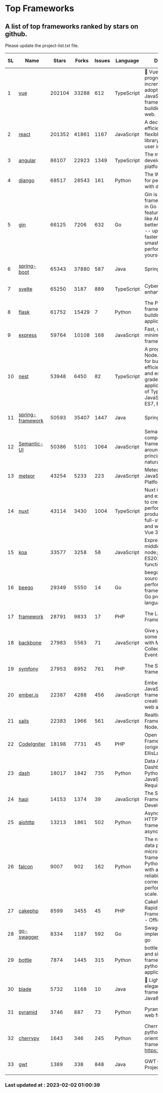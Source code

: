 # Top Frameworks
## A list of top frameworks ranked by stars on github.  
Please update the project-list.txt file.

| SL| Name  | Stars| Forks| Issues | Language | Description | Last Commit |
| --| ------| -----| ---- | ------ | -------- | ----------- | ----------- |
| 1 | [vue](https://github.com/vuejs/vue) | 202104 | 33288 | 612 | TypeScript | 🖖 Vue.js is a progressive, incrementally-adoptable JavaScript framework for building UI on the web. | 2023-01-12 14:47:00 |
| 2 | [react](https://github.com/facebook/react) | 201352 | 41861 | 1167 | JavaScript | A declarative, efficient, and flexible JavaScript library for building user interfaces. | 2023-02-01 17:56:53 |
| 3 | [angular](https://github.com/angular/angular) | 86107 | 22923 | 1349 | TypeScript | The modern web developer’s platform | 2023-01-31 00:54:07 |
| 4 | [django](https://github.com/django/django) | 68517 | 28543 | 161 | Python | The Web framework for perfectionists with deadlines. | 2023-02-01 12:18:34 |
| 5 | [gin](https://github.com/gin-gonic/gin) | 66125 | 7206 | 632 | Go | Gin is a HTTP web framework written in Go (Golang). It features a Martini-like API with much better performance -- up to 40 times faster. If you need smashing performance, get yourself some Gin. | 2023-01-31 11:53:45 |
| 6 | [spring-boot](https://github.com/spring-projects/spring-boot) | 65343 | 37880 | 587 | Java | Spring Boot | 2023-02-01 17:32:58 |
| 7 | [svelte](https://github.com/sveltejs/svelte) | 65250 | 3187 | 889 | TypeScript | Cybernetically enhanced web apps | 2023-01-28 16:51:35 |
| 8 | [flask](https://github.com/pallets/flask) | 61752 | 15429 | 7 | Python | The Python micro framework for building web applications. | 2023-02-01 16:55:09 |
| 9 | [express](https://github.com/expressjs/express) | 59764 | 10108 | 168 | JavaScript | Fast, unopinionated, minimalist web framework for node. | 2022-11-02 01:13:10 |
| 10 | [nest](https://github.com/nestjs/nest) | 53948 | 6450 | 82 | TypeScript | A progressive Node.js framework for building efficient, scalable, and enterprise-grade server-side applications on top of TypeScript & JavaScript (ES6, ES7, ES8) 🚀 | 2023-02-01 14:33:21 |
| 11 | [spring-framework](https://github.com/spring-projects/spring-framework) | 50593 | 35407 | 1447 | Java | Spring Framework | 2023-02-01 17:22:33 |
| 12 | [Semantic-UI](https://github.com/Semantic-Org/Semantic-UI) | 50386 | 5101 | 1064 | JavaScript | Semantic is a UI component framework based around useful principles from natural language. | 2023-01-11 17:05:32 |
| 13 | [meteor](https://github.com/meteor/meteor) | 43254 | 5233 | 223 | JavaScript | Meteor, the JavaScript App Platform | 2023-01-18 20:06:13 |
| 14 | [nuxt](https://github.com/nuxt/nuxt) | 43114 | 3430 | 1004 | TypeScript | Nuxt is an intuitive and extendable way to create type-safe, performant and production-grade full-stack web apps and websites with Vue 3. | 2023-02-02 00:36:51 |
| 15 | [koa](https://github.com/koajs/koa) | 33577 | 3258 | 58 | JavaScript | Expressive middleware for node.js using ES2017 async functions | 2023-01-02 06:55:07 |
| 16 | [beego](https://github.com/beego/beego) | 29349 | 5550 | 14 | Go | beego is an open-source, high-performance web framework for the Go programming language. | 2023-01-20 05:49:03 |
| 17 | [framework](https://github.com/laravel/framework) | 28791 | 9833 | 17 | PHP | The Laravel Framework. | 2023-02-01 21:42:32 |
| 18 | [backbone](https://github.com/jashkenas/backbone) | 27983 | 5563 | 71 | JavaScript | Give your JS App some Backbone with Models, Views, Collections, and Events | 2023-01-04 11:09:21 |
| 19 | [symfony](https://github.com/symfony/symfony) | 27953 | 8952 | 761 | PHP | The Symfony PHP framework | 2023-02-01 18:12:22 |
| 20 | [ember.js](https://github.com/emberjs/ember.js) | 22387 | 4288 | 456 | JavaScript | Ember.js - A JavaScript framework for creating ambitious web applications | 2023-01-23 16:00:08 |
| 21 | [sails](https://github.com/balderdashy/sails) | 22383 | 1966 | 561 | JavaScript | Realtime MVC Framework for Node.js | 2023-01-20 21:22:40 |
| 22 | [CodeIgniter](https://github.com/bcit-ci/CodeIgniter) | 18198 | 7731 | 45 | PHP | Open Source PHP Framework (originally from EllisLab) | 2023-01-26 22:11:27 |
| 23 | [dash](https://github.com/plotly/dash) | 18017 | 1842 | 735 | Python | Data Apps & Dashboards for Python. No JavaScript Required. | 2023-01-30 16:21:52 |
| 24 | [hapi](https://github.com/hapijs/hapi) | 14153 | 1374 | 39 | JavaScript | The Simple, Secure Framework Developers Trust | 2023-01-30 03:16:20 |
| 25 | [aiohttp](https://github.com/aio-libs/aiohttp) | 13213 | 1861 | 502 | Python | Asynchronous HTTP client/server framework for asyncio and Python | 2023-02-01 17:32:10 |
| 26 | [falcon](https://github.com/falconry/falcon) | 9007 | 902 | 162 | Python | The no-magic web data plane API and microservices framework for Python developers, with a focus on reliability, correctness, and performance at scale. | 2023-01-18 20:42:26 |
| 27 | [cakephp](https://github.com/cakephp/cakephp) | 8599 | 3455 | 45 | PHP | CakePHP: The Rapid Development Framework for PHP - Official Repository | 2023-02-01 21:09:46 |
| 28 | [go-swagger](https://github.com/go-swagger/go-swagger) | 8334 | 1187 | 592 | Go | Swagger 2.0 implementation for go | 2023-01-16 18:25:58 |
| 29 | [bottle](https://github.com/bottlepy/bottle) | 7874 | 1445 | 315 | Python | bottle.py is a fast and simple micro-framework for python web-applications. | 2022-09-05 15:24:52 |
| 30 | [blade](https://github.com/lets-blade/blade) | 5732 | 1168 | 10 | Java | :rocket: Lightning fast and elegant mvc framework for Java8 | 2022-05-10 12:38:06 |
| 31 | [pyramid](https://github.com/Pylons/pyramid) | 3746 | 887 | 73 | Python | Pyramid - A Python web framework | 2023-01-30 04:56:42 |
| 32 | [cherrypy](https://github.com/cherrypy/cherrypy) | 1643 | 346 | 245 | Python | CherryPy is a pythonic, object-oriented HTTP framework.      https://cherrypy.dev | 2023-01-09 16:26:47 |
| 33 | [gwt](https://github.com/gwtproject/gwt) | 1389 | 338 | 848 | Java | GWT Open Source Project | 2023-01-12 13:59:04 |

### Last updated at : 2023-02-02 01:00:39
